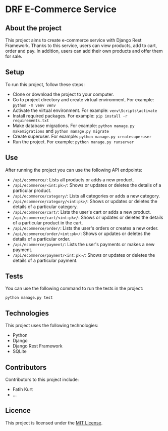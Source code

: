 # DRF E-Commerce Service

## About the project

This project aims to create e-commerce service with Django Rest Framework. Thanks to this service, users can view products, add to cart, order and pay. In addition, users can add their own products and offer them for sale.

## Setup

To run this project, follow these steps:

- Clone or download the project to your computer.
- Go to project directory and create virtual environment. For example: `python -m venv venv`
- Activate the virtual environment. For example: `venv\Scripts\activate`
- Install required packages. For example: `pip install -r requirements.txt`
- Make database migrations. For example: `python manage.py makemigrations` and `python manage.py migrate`
- Create superuser. For example: `python manage.py createsuperuser`
- Run the project. For example: `python manage.py runserver`

## Use

After running the project you can use the following API endpoints:

- `/api/ecommerce/`: Lists all products or adds a new product.
- `/api/ecommerce/<int:pk>/`: Shows or updates or deletes the details of a particular product.
- `/api/ecommerce/category/`: Lists all categories or adds a new category.
- `/api/ecommerce/category/<int:pk>/`: Shows or updates or deletes the details of a particular category.
- `/api/ecommerce/cart/`: Lists the user's cart or adds a new product.
- `/api/ecommerce/cart/<int:pk>/`: Shows or updates or deletes the details of a particular product in the cart.
- `/api/ecommerce/order/`: Lists the user's orders or creates a new order.
- `/api/ecommerce/order/<int:pk>/`: Shows or updates or deletes the details of a particular order.
- `/api/ecommerce/payment/`: Lists the user's payments or makes a new payment.
- `/api/ecommerce/payment/<int:pk>/`: Shows or updates or deletes the details of a particular payment.

## Tests

You can use the following command to run the tests in the project:

`python manage.py test`

## Technologies

This project uses the following technologies:

- Python
- Django
- Django Rest Framework
- SQLite

## Contributors

Contributors to this project include:

- Fatih Kurt
- ...

## Licence

This project is licensed under the [MIT License](LICENSE).
